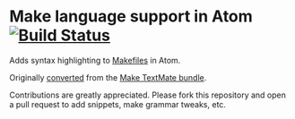 # Make language support in Atom [![Build Status](https://travis-ci.org/atom/language-make.svg?branch=master)](https://travis-ci.org/atom/language-make)

Adds syntax highlighting to [Makefiles](http://www.gnu.org/software/make/manual/make.html)
in Atom.

Originally [converted](http://atom.io/docs/latest/converting-a-text-mate-bundle)
from the [Make TextMate bundle](https://github.com/textmate/make.tmbundle).

Contributions are greatly appreciated. Please fork this repository and open a
pull request to add snippets, make grammar tweaks, etc.
